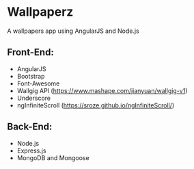# Wallpaperz

A wallpapers app using AngularJS and Node.js

## Front-End:
- AngularJS
- Bootstrap
- Font-Awesome
- Wallgig API (https://www.mashape.com/jianyuan/wallgig-v1)
- Underscore
- ngInfiniteScroll (https://sroze.github.io/ngInfiniteScroll/)

## Back-End:
- Node.js
- Express.js
- MongoDB and Mongoose